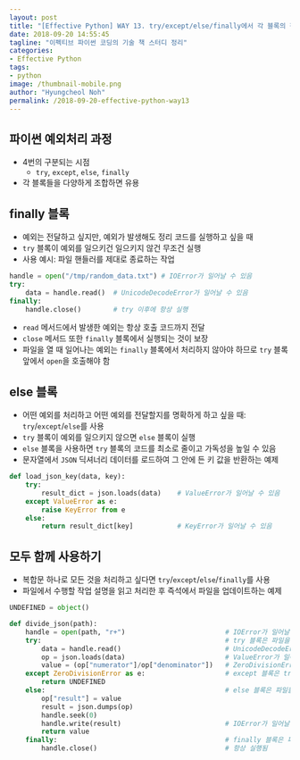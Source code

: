 ```yaml
---
layout: post
title: "[Effective Python] WAY 13. try/except/else/finally에서 각 블록의 장점을 이용하자"
date: 2018-09-20 14:55:45
tagline: "이펙티브 파이썬 코딩의 기술 책 스터디 정리"
categories:
- Effective Python
tags:
- python
image: /thumbnail-mobile.png
author: "Hyungcheol Noh"
permalink: /2018-09-20-effective-python-way13
---
```


## 파이썬 예외처리 과정
- 4번의 구분되는 시점
  - `try`, `except`, `else`, `finally`
- 각 블록들을 다양하게 조합하면 유용

## finally 블록
- 예외는 전달하고 싶지만, 예외가 발생해도 정리 코드를 실행하고 싶을 때
- `try` 블록이 예외를 일으키건 일으키지 않건 무조건 실행
- 사용 예시: 파일 핸들러를 제대로 종료하는 작업

```python
handle = open("/tmp/random_data.txt") # IOError가 일어날 수 있음
try:
    data = handle.read()  # UnicodeDecodeError가 일어날 수 있음
finally:
    handle.close()        # try 이후에 항상 실행
```

- `read` 메서드에서 발생한 예외는 항상 호출 코드까지 전달
- `close` 메서드 또한 `finally` 블록에서 실행되는 것이 보장
- 파일을 열 때 일어나는 예외는 `finally` 블록에서 처리하지 않아야 하므로 `try` 블록 앞에서 `open`을 호출해야 함

## else 블록
- 어떤 예외를 처리하고 어떤 예외를 전달할지를 명확하게 하고 싶을 때: `try`/`except`/`else`를 사용
- `try` 블록이 예외를 일으키지 않으면 `else` 블록이 실행
- `else` 블록을 사용하면 `try` 블록의 코드를 최소로 줄이고 가독성을 높일 수 있음
- 문자열에서 `JSON` 딕셔너리 데이터를 로드하여 그 안에 든 키 값을 반환하는 예제

```python
def load_json_key(data, key):
    try:
        result_dict = json.loads(data)    # ValueError가 일어날 수 있음
    except ValueError as e:
        raise KeyError from e
    else:
        return result_dict[key]           # KeyError가 일어날 수 있음
```

## 모두 함께 사용하기
- 복합문 하나로 모든 것을 처리하고 싶다면 `try`/`except`/`else`/`finally`를 사용
- 파일에서 수행할 작업 설명을 읽고 처리한 후 즉석에서 파일을 업데이트하는 예제

```python
UNDEFINED = object()

def divide_json(path):
    handle = open(path, "r+")                         # IOError가 일어날 수 있음
    try:                                              # try 블록은 파일을 읽고 처리하는 데 사용
        data = handle.read()                          # UnicodeDecodeError가 일어날 수 있음
        op = json.loads(data)                         # ValueError가 일어날 수 있음
        value = (op["numerator"]/op["denominator"])   # ZeroDivisionError가 일어날 수 있음
    except ZeroDivisionError as e:                    # except 블록은 try 블록에서 일어난 예외를 처리하는 데 사용
        return UNDEFINED
    else:                                             # else 블록은 파일을 즉석에서 업데이트하고 이와 관련된 예외가 전달되게 하는 데 사용
        op["result"] = value
        result = json.dumps(op)
        handle.seek(0)
        handle.write(result)                          # IOError가 일어날 수 있음
        return value
    finally:                                          # finally 블록은 파일 핸들을 정리하는 데 사용
        handle.close()                                # 항상 실행됨
```

